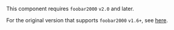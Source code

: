 This component requires `foobar2000` `v2.0` and later.

For the original version that supports `foobar2000` `v1.6+`, see [here](https://github.com/marc2k3/fb2k-component).
